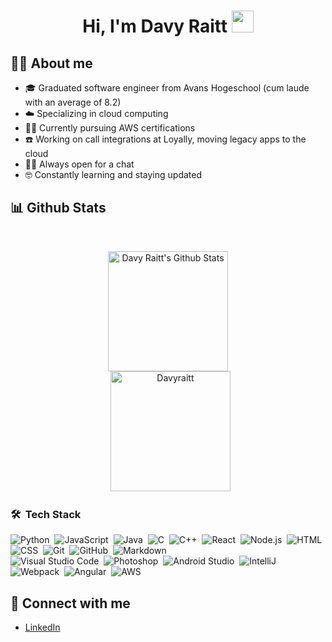 <h1 align="center">Hi, I'm Davy Raitt <img src="https://media.giphy.com/media/hvRJCLFzcasrR4ia7z/giphy.gif" width="35"></h1>

## :sassy_man: About me
- :mortar_board: Graduated software engineer from Avans Hogeschool (cum laude with an average of 8.2)
- :cloud: Specializing in cloud computing
- :woman_technologist: Currently pursuing AWS certifications
- :phone: Working on call integrations at Loyally, moving legacy apps to the cloud
- :technologist: Always open for a chat
- :nerd_face: Constantly learning and staying updated

## 📊 Github Stats

<br/>
<p align="center">
  <a href="https://github.com/anuraghazra/github-readme-stats"><img alt="Davy Raitt's Github Stats" src="https://github-readme-stats.vercel.app/api?username=Davyraitt&show_icons=true&count_private=true&theme=algolia" height="192px"/></a>
  <br/>
  &nbsp;
  <img src="https://github-readme-stats.vercel.app/api/top-langs?username=Davyraitt&langs_count=10&show_icons=true&locale=en&layout=compact&theme=algolia" alt="Davyraitt" height="192px"/>
  <br/>
</p>

### 🛠 &nbsp;Tech Stack

![Python](https://img.shields.io/badge/-Python-05122A?style=flat&logo=python)&nbsp;
![JavaScript](https://img.shields.io/badge/-JavaScript-05122A?style=flat&logo=javascript)&nbsp;
![Java](https://img.shields.io/badge/-Java-05122A?style=flat&logo=Java&logoColor=FFA518)&nbsp;
![C](https://img.shields.io/badge/-C-05122A?style=flat&logo=C&logoColor=A8B9CC)&nbsp;
![C++](https://img.shields.io/badge/-C++-05122A?style=flat&logo=C%2B%2B&logoColor=00599C)&nbsp;
![React](https://img.shields.io/badge/-React-05122A?style=flat&logo=react)&nbsp;
![Node.js](https://img.shields.io/badge/-Node.js-05122A?style=flat&logo=node.js)&nbsp;
![HTML](https://img.shields.io/badge/-HTML-05122A?style=flat&logo=HTML5)&nbsp;
![CSS](https://img.shields.io/badge/-CSS-05122A?style=flat&logo=CSS3&logoColor=1572B6)&nbsp;
![Git](https://img.shields.io/badge/-Git-05122A?style=flat&logo=git)&nbsp;
![GitHub](https://img.shields.io/badge/-GitHub-05122A?style=flat&logo=github)&nbsp;
![Markdown](https://img.shields.io/badge/-Markdown-05122A?style=flat&logo=markdown)\
![Visual Studio Code](https://img.shields.io/badge/-Visual%20Studio%20Code-05122A?style=flat&logo=visual-studio-code&logoColor=007ACC)&nbsp;
![Photoshop](https://img.shields.io/badge/-Photoshop-05122A?style=flat&logo=adobe-photoshop)&nbsp;
![Android Studio](https://img.shields.io/badge/-Android%20Studio-05122A?style=flat&logo=android-studio)&nbsp;
![IntelliJ](https://img.shields.io/badge/-IntelliJ-05122A?style=flat&logo=IntelliJ)&nbsp;
![Webpack](https://img.shields.io/badge/-Webpack-05122A?style=flat&logo=Webpack)&nbsp;
![Angular](https://img.shields.io/badge/-Angular-05122A?style=flat&logo=Angular)&nbsp;
![AWS](https://img.shields.io/badge/-AWS-05122A?style=flat&logo=amazon)&nbsp;

## :link: Connect with me
- [LinkedIn](https://www.linkedin.com/in/davyraitt123/)

